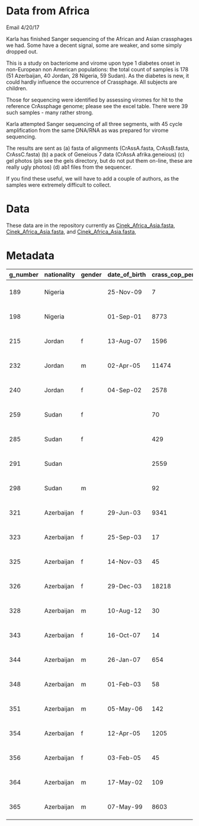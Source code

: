 # Data from Africa

Email 4/20/17

 

Karla has finished Sanger sequencing of the African and Asian crassphages we had. Some have a decent signal, some are weaker, and some simply dropped out.

This is a study on bacteriome and virome upon type 1 diabetes onset in non-European non American populations: the total count of samples is 178 (51 Azerbaijan, 40 Jordan, 28 Nigeria, 59 Sudan). As the diabetes is new, it could hardly influence the occurrence of Crassphage. All subjects are children.

Those for sequencing were identified by assessing viromes for hit to the reference CrAssphage genome; please see the excel table. There were 39 such samples - many rather strong.

Karla attempted Sanger sequencing of all three segments, with 45 cycle amplification from the same DNA/RNA as was prepared for virome sequencing.

The results are sent as
    (a) fasta of alignments (CrAssA.fasta, CrAssB.fasta, CrAssC.fasta)
    (b) a pack of Geneious 7 data (CrAssA afrika.geneious)
    (c) gel photos (pls see the gels directory, but do not put them on-line, these are really ugly photos)
    (d) ab1 files from the sequencer.

If you find these useful, we will have to add a couple of authors, as the samples were extremely difficult to collect.


# Data

These data are in the repository currently as [Cinek_Africa_Asia.fasta](../../../PrimerA/Cinek_Africa_Asia.fasta), [Cinek_Africa_Asia.fasta](../../../PrimerB/Cinek_Africa_Asia.fasta), and [Cinek_Africa_Asia.fasta](../../../PrimerC/Cinek_Africa_Asia.fasta),   

# Metadata

g_number | nationality | gender | date_of_birth | crass_cop_per_ul_by_real_time | crass_plate | crass_ct_avg | crass_ct_sd | crass_wells_ct
--- | --- | --- | --- | --- | --- | --- | --- | ---
189 | Nigeria |  | 25-Nov-09 | 7 | 170818_gsup2_crass -  quantification cq results_0 | 36.0656407565051 | 0.131030270461363 | a09:36.16; a21:35.97; 
198 | Nigeria |  | 01-Sep-01 | 8773 | 170818_gsup2_crass -  quantification cq results_0 | 25.381725525303 | 0.021440398649336 | b06:25.40; b18:25.37; 
215 | Jordan | f | 13-Aug-07 | 1596 | 170815_gsup1_crass -  quantification cq results_0 | 26.3649956443477 | 0.229658666900271 | a08:26.20; a20:26.53; 
232 | Jordan | m | 02-Apr-05 | 11474 | 170815_gsup1_crass -  quantification cq results_0 | 23.1414130828456 | 0.132417661324652 | c04:23.05; c16:23.24; 
240 | Jordan | f | 04-Sep-02 | 2578 | 170815_gsup1_crass -  quantification cq results_0 | 25.57537432066 | 0.053880277043508 | d01:25.54; d13:25.61; 
259 | Sudan | f |  | 70 | 170815_gsup1_crass -  quantification cq results_0 | 31.4495758798004 | 0.049263466389103 | e10:31.48; e22:31.41; 
285 | Sudan | f |  | 429 | 170815_gsup1_crass -  quantification cq results_0 | 28.5497493343022 | 0.565586370471865 | h01:28.95; h13:28.15; 
291 | Sudan |  |  | 2559 | 170815_gsup1_crass -  quantification cq results_0 | 25.6013043413282 | 0.307499199142075 | h08:25.82; h20:25.38; 
298 | Sudan | m |  | 92 | 170818_gsup2_crass -  quantification cq results_0 | 32.3195109755095 | 0.189144710418346 | c07:32.45; c19:32.19; 
321 | Azerbaijan | f | 29-Jun-03 | 9341 | 170818_gsup2_crass -  quantification cq results_0 | 25.2860763146038 | 0.004985563673281 | d06:25.28; d18:25.29; 
323 | Azerbaijan | f | 25-Sep-03 | 17 | 170818_gsup2_crass -  quantification cq results_0 | 34.8124926590912 | 0.056228333152764 | d08:34.85; d20:34.77; 
325 | Azerbaijan | f | 14-Nov-03 | 45 | 170818_gsup2_crass -  quantification cq results_0 | 33.4302356152263 | 0.493155302426957 | d10:33.08; d22:33.78; 
326 | Azerbaijan | f | 29-Dec-03 | 18218 | 170818_gsup2_crass -  quantification cq results_0 | 24.2693627045289 | 0.068654468117313 | d11:24.22; d23:24.32; 
328 | Azerbaijan | m | 10-Aug-12 | 30 | 170818_gsup2_crass -  quantification cq results_0 | 34.0453908443506 | 0.330361718141348 | e01:34.28; e13:33.81; 
343 | Azerbaijan | f | 16-Oct-07 | 14 | 170818_gsup2_crass -  quantification cq results_0 | 35.1921859938384 | 0.23466894702551 | f05:35.03; f17:35.36; 
344 | Azerbaijan | m | 26-Jan-07 | 654 | 170818_gsup2_crass -  quantification cq results_0 | 29.3348123503147 | 0.019096439515915 | f06:29.32; f18:29.35; 
348 | Azerbaijan | m | 01-Feb-03 | 58 | 170818_gsup2_crass -  quantification cq results_0 | 33.0832445052861 | 0.645402921051229 | f10:32.63; f22:33.54; 
351 | Azerbaijan | m | 05-May-06 | 142 | 170818_gsup2_crass -  quantification cq results_0 | 31.6827250464547 | 0.375144953414589 | g01:31.95; g13:31.42; 
354 | Azerbaijan | f | 12-Apr-05 | 1205 | 170818_gsup2_crass -  quantification cq results_0 | 28.4056069998427 | 0.018538773170899 | g04:28.39; g16:28.42; 
356 | Azerbaijan | f | 03-Feb-05 | 45 | 170818_gsup2_crass -  quantification cq results_0 | 33.4156095338214 | 0.146194693152333 | g07:33.31; g19:33.52; 
364 | Azerbaijan | m | 17-May-02 | 109 | 170818_gsup2_crass -  quantification cq results_0 | 32.0650813056475 | 0.035578435518092 | h04:32.09; h16:32.04; 
365 | Azerbaijan | m | 07-May-99 | 8603 | 170818_gsup2_crass -  quantification cq results_0 | 25.4114251687048 | 0.008770018647423 | h05:25.42; h17:25.41; 

